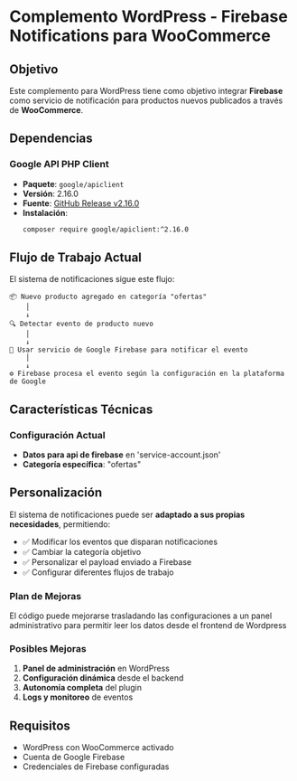 # Complemento WordPress - Firebase Notifications para WooCommerce

## Objetivo

Este complemento para WordPress tiene como objetivo integrar **Firebase** como servicio de notificación para productos nuevos publicados a través de **WooCommerce**.

## Dependencias

### Google API PHP Client
- **Paquete**: `google/apiclient`
- **Versión**: 2.16.0
- **Fuente**: [GitHub Release v2.16.0](https://github.com/googleapis/google-api-php-client/releases/tag/v2.16.0)
- **Instalación**:
  ```bash
  composer require google/apiclient:^2.16.0
  ```
  
## Flujo de Trabajo Actual

El sistema de notificaciones sigue este flujo:

```
📦 Nuevo producto agregado en categoría "ofertas" 
    │
    ↓
🔍 Detectar evento de producto nuevo
    │
    ↓
📱 Usar servicio de Google Firebase para notificar el evento
    │
    ↓
⚙️ Firebase procesa el evento según la configuración en la plataforma de Google
```

## Características Técnicas

### Configuración Actual
- **Datos para api de firebase** en 'service-account.json'
- **Categoría específica**: "ofertas"

## Personalización

El sistema de notificaciones puede ser **adaptado a sus propias necesidades**, permitiendo:

- ✅ Modificar los eventos que disparan notificaciones
- ✅ Cambiar la categoría objetivo
- ✅ Personalizar el payload enviado a Firebase
- ✅ Configurar diferentes flujos de trabajo

### Plan de Mejoras

El código puede mejorarse trasladando las configuraciones a un panel administrativo para permitir leer los datos desde el frontend de Wordpress

### Posibles Mejoras

1. **Panel de administración** en WordPress
2. **Configuración dinámica** desde el backend
3. **Autonomía completa** del plugin
5. **Logs y monitoreo** de eventos

## Requisitos

- WordPress con WooCommerce activado
- Cuenta de Google Firebase
- Credenciales de Firebase configuradas
